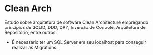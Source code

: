 # Clean Arch

Estudo sobre arquitetura de software Clean Architecture empregando princípios de SOLID, DDD, DRY, Inversão de Controle, Arquitetura de Repositório, entre outros.

* É necessário ter um SQL Server em seu localhost para conseguir realizar as Migrations.
